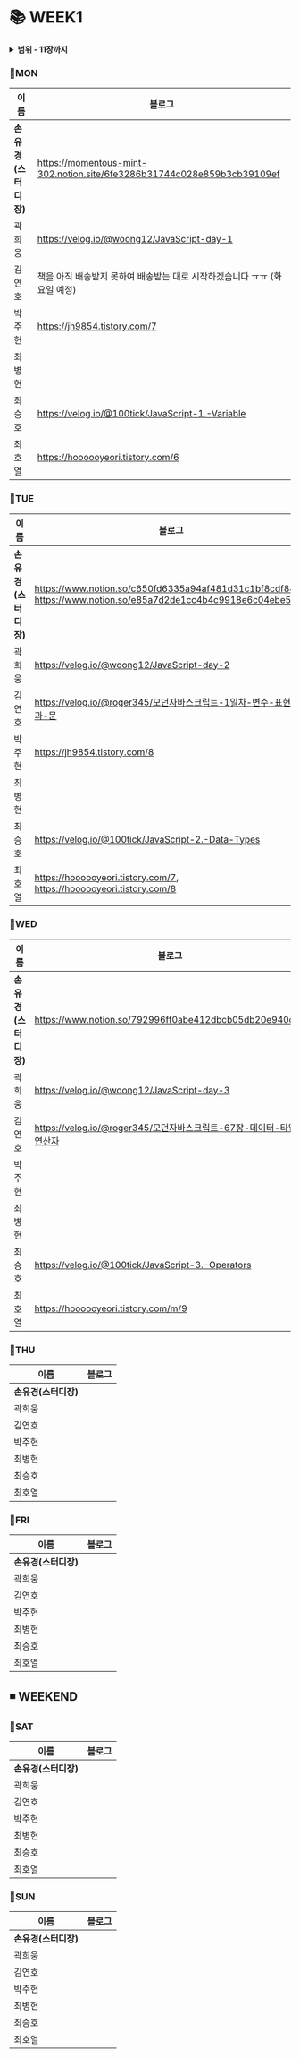 #  :books: WEEK1
<details>
  <summary><b>범위 - 11장까지</b></summary>
  <div markdown="1">
    
- 01장: 프로그래밍
- 02장: 자바스크립트란?
- 03장: 자바스크립트 개발 환경과 실행 방법
- 04장: 변수
- 05장: 표현식과 문
- 06장: 데이터 타입
- 07장: 연산자
- 08장: 제어문
- 09장: 타입 변환과 단축 평가
- 10장: 객체 리터럴
- 11장: 원시 값과 객체의 비교
  </div>
</details>


### :pushpin:MON
|**이름**|**블로그**|
|----------------|-----------------------|
|**손유경(스터디장)**| https://momentous-mint-302.notion.site/6fe3286b31744c028e859b3cb39109ef|
|곽희웅| https://velog.io/@woong12/JavaScript-day-1|
|김연호| 책을 아직 배송받지 못하여 배송받는 대로 시작하겠습니다 ㅠㅠ (화요일 예정)
|박주현| https://jh9854.tistory.com/7
|최병현| |
|최승호| https://velog.io/@100tick/JavaScript-1.-Variable|
|최호열| https://hoooooyeori.tistory.com/6|

### :pushpin:TUE
|**이름**|**블로그**|
|----------------|-----------------------|
|**손유경(스터디장)**| https://www.notion.so/c650fd6335a94af481d31c1bf8cdf84e, https://www.notion.so/e85a7d2de1cc4b4c9918e6c04ebe5db6|
|곽희웅| https://velog.io/@woong12/JavaScript-day-2|
|김연호| https://velog.io/@roger345/모던자바스크립트-1일차-변수-표현식과-문|
|박주현| https://jh9854.tistory.com/8
|최병현| |
|최승호|https://velog.io/@100tick/JavaScript-2.-Data-Types|
|최호열| https://hoooooyeori.tistory.com/7, https://hoooooyeori.tistory.com/8|

### :pushpin:WED
|**이름**|**블로그**|
|----------------|-----------------------|
|**손유경(스터디장)**| https://www.notion.so/792996ff0abe412dbcb05db20e940c87|
|곽희웅| https://velog.io/@woong12/JavaScript-day-3|
|김연호| https://velog.io/@roger345/모던자바스크립트-67장-데이터-타입-연산자|
|박주현| |
|최병현| |
|최승호|https://velog.io/@100tick/JavaScript-3.-Operators|
|최호열| https://hoooooyeori.tistory.com/m/9|

### :pushpin:THU
|**이름**|**블로그**|
|----------------|-----------------------|
|**손유경(스터디장)**| |
|곽희웅| |
|김연호| |
|박주현| |
|최병현| |
|최승호| |
|최호열| |

### :pushpin:FRI
|**이름**|**블로그**|
|----------------|-----------------------|
|**손유경(스터디장)**| |
|곽희웅| |
|김연호| |
|박주현| |
|최병현| |
|최승호| |
|최호열| |


## ◾ WEEKEND

### :pushpin:SAT
|**이름**|**블로그**|
|----------------|-----------------------|
|**손유경(스터디장)**| |
|곽희웅| |
|김연호| |
|박주현| |
|최병현| |
|최승호| |
|최호열| |

### :pushpin:SUN
|**이름**|**블로그**|
|----------------|-----------------------|
|**손유경(스터디장)**| |
|곽희웅| |
|김연호| |
|박주현| |
|최병현| |
|최승호| |
|최호열| |

